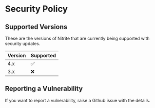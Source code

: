# Security Policy

## Supported Versions

These are the versions of Nitrite that are
currently being supported with security updates.

| Version | Supported          |
|---------|--------------------|
| 4.x     | :white_check_mark: |
| 3.x     | :x:                |

## Reporting a Vulnerability

If you want to report a vulnerability, raise a Github issue with the details. 
